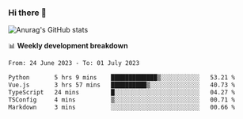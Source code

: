 ### Hi there 👋
![Anurag's GitHub stats](https://github-readme-stats.vercel.app/api?username=jami1024&show_icons=true&theme=radical)

📊 **Weekly development breakdown**
<!--START_SECTION:waka-->

```txt
From: 24 June 2023 - To: 01 July 2023

Python       5 hrs 9 mins    █████████████▒░░░░░░░░░░░   53.21 %
Vue.js       3 hrs 57 mins   ██████████▒░░░░░░░░░░░░░░   40.73 %
TypeScript   24 mins         █░░░░░░░░░░░░░░░░░░░░░░░░   04.27 %
TSConfig     4 mins          ▒░░░░░░░░░░░░░░░░░░░░░░░░   00.71 %
Markdown     3 mins          ░░░░░░░░░░░░░░░░░░░░░░░░░   00.66 %
```

<!--END_SECTION:waka-->
<!--
**jami1024/jami1024** is a ✨ _special_ ✨ repository because its `README.md` (this file) appears on your GitHub profile.

Here are some ideas to get you started:

- 🔭 I’m currently working on ...
- 🌱 I’m currently learning ...
- 👯 I’m looking to collaborate on ...
- 🤔 I’m looking for help with ...
- 💬 Ask me about ...
- 📫 How to reach me: ...
- 😄 Pronouns: ...
- ⚡ Fun fact: ...
-->
